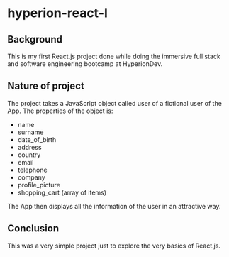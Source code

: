 # hyperion-react-I

## Background

This is my first React.js project done while doing the immersive full stack and software engineering bootcamp at HyperionDev.

## Nature of project

The project takes a JavaScript object called user of a fictional user of the App. The properties of the object is:

- name
- surname
- date_of_birth
- address
- country
- email
- telephone
- company
- profile_picture
- shopping_cart (array of items)

The App then displays all the information of the user in an attractive way.

## Conclusion

This was a very simple project just to explore the very basics of React.js.
